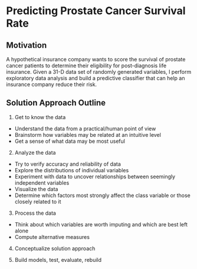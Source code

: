 # Predicting Prostate Cancer Survival Rate

Motivation
----------

A hypothetical insurance company wants to score the survival of prostate cancer patients to determine their eligibility for post-diagnosis life insurance. Given a 31-D data set of randomly generated variables, I perform exploratory data analysis and build a predictive classifier that can help an insurance company reduce their risk.

Solution Approach Outline
-------------------------

1) Get to know the data
* Understand the data from a practical/human point of view
* Brainstorm how variables may be related at an intuitive level
* Get a sense of what data may be most useful

2) Analyze the data
* Try to verify accuracy and reliability of data
* Explore the distributions of individual variables
* Experiment with data to uncover relationships between seemingly independent variables
* Visualize the data
* Determine which factors most strongly affect the class variable or those closely related to it

3) Process the data
* Think about which variables are worth imputing and which are best left alone
* Compute alternative measures

4) Conceptualize solution approach

5) Build models, test, evaluate, rebuild
